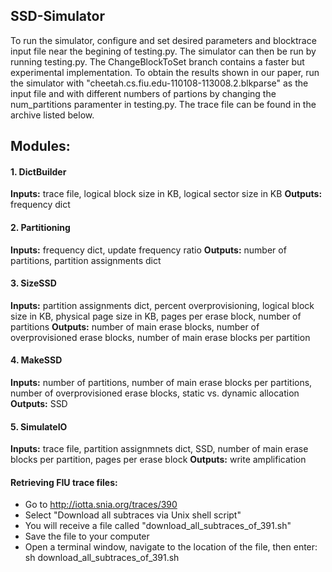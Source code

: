 ## SSD-Simulator
To run the simulator, configure and set desired parameters and blocktrace input file near the begining of testing.py. The simulator can then be run by running testing.py. The ChangeBlockToSet branch contains a faster but experimental implementation. To obtain the results shown in our paper, run the simulator with "cheetah.cs.fiu.edu-110108-113008.2.blkparse" as the input file and with different numbers of partions by changing the num_partitions paramenter in testing.py. The trace file can be found in the archive listed below.

## Modules:

#### 1. DictBuilder
**Inputs:** trace file, logical block size in KB, logical sector size in KB
**Outputs:** frequency dict

#### 2. Partitioning
**Inputs:** frequency dict, update frequency ratio
**Outputs:** number of partitions, partition assignments dict

#### 3. SizeSSD
**Inputs:** partition assignments dict, percent overprovisioning, logical block size in KB, physical page size in KB, pages per erase block, number of partitions
**Outputs:** number of main erase blocks, number of overprovisioned erase blocks, number of main erase blocks per partition

#### 4. MakeSSD
**Inputs:** number of partitions, number of main erase blocks per partitions, number of overprovisioned erase blocks, static vs. dynamic allocation
**Outputs:** SSD 

#### 5. SimulateIO
**Inputs:** trace file, partition assignmnets dict, SSD, number of main erase blocks per partition, pages per erase block
**Outputs:** write amplification



#### Retrieving FIU trace files:

* Go to http://iotta.snia.org/traces/390
* Select "Download all subtraces via Unix shell script"
* You will receive a file called "download_all_subtraces_of_391.sh"
* Save the file to your computer
* Open a terminal window, navigate to the location of the file, then enter: sh download_all_subtraces_of_391.sh
